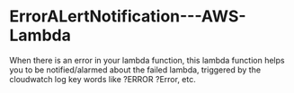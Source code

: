 # ErrorALertNotification---AWS-Lambda
When there is an error in your lambda function, this lambda function helps you to be notified/alarmed about the failed lambda, triggered  by the cloudwatch log key words like ?ERROR ?Error, etc.

